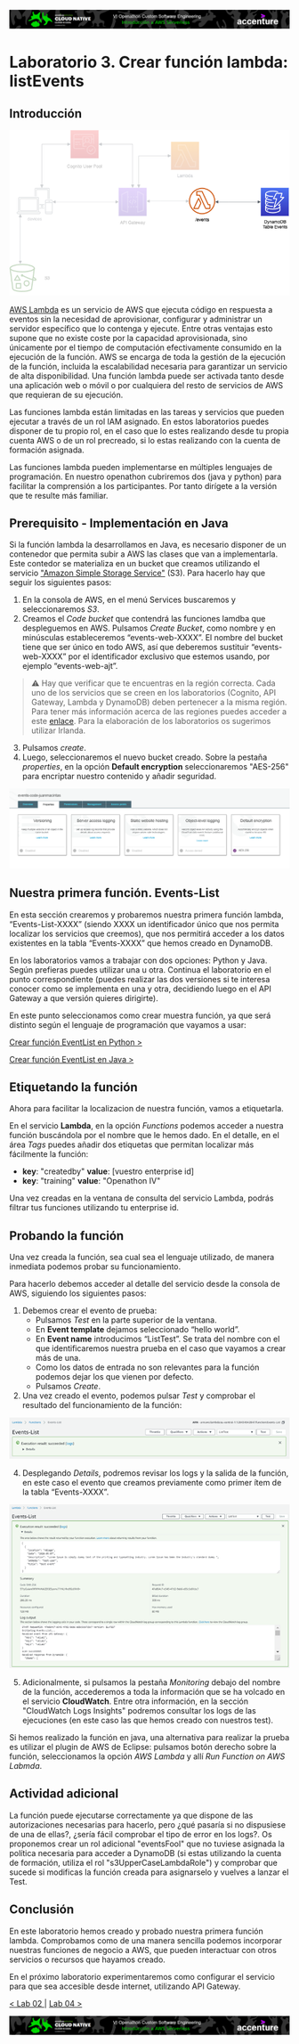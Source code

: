 <p align="center">
    <img src="../resources/header.png">
</p>

# Laboratorio 3. Crear función lambda: listEvents

## Introducción

<p align="center">
    <img src="resources/lambda.png"/>
</p>

[AWS Lambda](https://docs.aws.amazon.com/es_es/lambda/?id=docs_gateway) es un servicio de AWS que ejecuta código en respuesta a eventos sin la necesidad de aprovisionar, configurar y administrar un servidor específico que lo contenga y ejecute. Entre otras ventajas esto supone que no existe coste por la capacidad aprovisionada, sino únicamente por el tiempo de computación efectivamente consumido en la ejecución de la función. AWS se encarga de toda la gestión de la ejecución de la función, incluida la escalabilidad necesaria para garantizar un servicio de alta disponibilidad. Una función lambda puede ser activada tanto desde una aplicación web o móvil o por cualquiera del resto de servicios de AWS que requieran de su ejecución.

Las funciones lambda están limitadas en las tareas y servicios que pueden ejecutar a través de un rol IAM asignado. En estos laboratorios puedes disponer de tu propio rol, en el caso que lo estes realizando desde tu propia cuenta AWS o de un rol precreado, si lo estas realizando con la cuenta de formación asignada.

Las funciones lambda pueden implementarse en múltiples lenguajes de programación. En nuestro openathon cubriremos dos (java y python) para facilitar la comprensión a los participantes. Por tanto dirígete a la versión que te resulte más familiar.


## Prerequisito - Implementación en Java

Si la función lambda la desarrollamos en Java, es necesario disponer de un contenedor que permita subir a AWS las clases que van a implementarla. Este contedor se materializa en un bucket que creamos utilizando el servicio ["Amazon Simple Storage Service"](https://docs.aws.amazon.com/s3/index.html) (S3). Para hacerlo hay que seguir los siguientes pasos:

1.	En la consola de AWS, en el menú Services buscaremos y seleccionaremos *S3*.
2.	Creamos el *Code bucket* que contendrá las funciones lamdba que despleguemos en AWS. Pulsamos *Create Bucket*, como nombre y en minúsculas estableceremos “events-web-XXXX”. El nombre del bucket tiene que ser único en todo AWS, así que deberemos sustituir “events-web-XXXX” por el identificador exclusivo que estemos usando, por ejemplo “events-web-ajt”.

> :warning: Hay que verificar que te encuentras en la región correcta. Cada uno de los servicios que se creen en los laboratorios (Cognito, API Gateway, Lambda y DynamoDB) deben pertenecer a la misma región. Para tener más información acerca de las regiones puedes acceder a este [enlace](https://docs.aws.amazon.com/es_es/AWSEC2/latest/UserGuide/using-regions-availability-zones.html). Para la elaboración de los laboratorios os sugerimos utilizar Irlanda.

3.	Pulsamos *create*.
4.  Luego, seleccionaremos el nuevo bucket creado. Sobre la pestaña *properties*, en la opción **Default encryption** seleccionaremos "AES-256" para encriptar nuestro contenido y añadir seguridad.
<p align="center">
    <img src="resources/Picture6.png"/>
</p>


## Nuestra primera función. Events-List


En esta sección crearemos y probaremos nuestra primera función lambda, “Events-List-XXXX” (siendo XXXX un identificador único que nos permita localizar los servicios que creemos), que nos permitirá acceder a los datos existentes en la tabla “Events-XXXX” que hemos creado en DynamoDB.

En los laboratorios vamos a trabajar con dos opciones: Python y Java. Según prefieras puedes utilizar una u otra. Continua el laboratorio en el punto correspondiente (puedes realizar las dos versiones si te interesa conocer como se implementa en una y otra, decidiendo luego en el API Gateway a que versión quieres dirigirte).

En este punto seleccionamos como crear muestra función, ya que será distinto según el lenguaje de programación que vayamos a usar:

[ Crear función EventList en Python >](../lambda-functions-python/EventsList)  



[ Crear función EventList en Java >](../lambda-functions-java/EventsList)  

## Etiquetando la función

Ahora para facilitar la localizacion de nuestra función, vamos a etiquetarla.

En el servicio **Lambda**, en la opción *Functions* podemos acceder a nuestra función buscándola por el nombre que le hemos dado. En el detalle, en el área *Tags* puedes añadir dos etiquetas que permitan localizar más fácilmente la función:
   * **key**: "createdby"   **value**: [vuestro enterprise id]
   * **key**: "training"    **value**: "Openathon IV"

Una vez creadas en la ventana de consulta del servicio Lambda, podrás filtrar tus funciones utilizando tu enterprise id.
	
## Probando la función

Una vez creada la función, sea cual sea el lenguaje utilizado, de manera inmediata podemos probar su funcionamiento. 

Para hacerlo debemos acceder al detalle del servicio desde la consola de AWS, siguiendo los siguientes pasos:

1. Debemos crear el evento de prueba:
      * Pulsamos *Test* en la parte superior de la ventana.
      * En **Event template** dejamos seleccionado “hello world”.
      * En **Event name** introducimos “ListTest”. Se trata del nombre con el que identificaremos nuestra prueba en el caso que vayamos a crear más de una.
      * Como los datos de entrada no son relevantes para la función podemos dejar los que vienen por defecto.
      * Pulsamos *Create*.
2. Una vez creado el evento, podemos pulsar *Test* y comprobar el resultado del funcionamiento de la función:

<p align="center">
    <img src="resources/Picture1.png">
</p>
 
4. Desplegando *Details*, podremos revisar los logs y la salida de la función, en este caso el evento que creamos previamente como primer ítem de la tabla “Events-XXXX”.
    
<p align="center">
    <img src="resources/Picture2.png">
</p>

5. Adicionalmente, si pulsamos la pestaña *Monitoring* debajo del nombre de la función, accederemos a toda la información que se ha volcado en el servicio **CloudWatch**. Entre otra información, en la sección "CloudWatch Logs Insights" podremos consultar los logs de las ejecuciones (en este caso las que hemos creado con nuestros test).

Si hemos realizado la función en java, una alternativa para realizar la prueba es utilizar el plugin de AWS de Eclipse: pulsamos botón derecho sobre la función, seleccionamos la opción *AWS Lambda* y allí *Run Function on AWS Labmda*.

## Actividad adicional

La función puede ejecutarse correctamente ya que dispone de las autorizaciones necesarias para hacerlo, pero ¿qué pasaría si no dispusiese de una de ellas?, ¿sería fácil comprobar el tipo de error en los logs?. Os proponemos crear un rol adicional "eventsFool" que no tuviese asignada la política necesaria para acceder a DynamoDB (si estas utilizando la cuenta de formación, utiliza el rol "s3UpperCaseLambdaRole") y comprobar que sucede si modificas la función creada para asignarselo y vuelves a lanzar el Test. 

## Conclusión

En este laboratorio hemos creado y probado nuestra primera función lambda. Comprobamos como de una manera sencilla podemos incorporar nuestras funciones de negocio a AWS, que pueden interactuar con otros servicios o recursos que hayamos creado. 

En el próximo laboratorio experimentaremos como configurar el servicio para que sea accesible desde internet, utilizando API Gateway.

[< Lab 02 ](../lab-02)  | [Lab 04 >](../lab-04)

<p align="center">
    <img src="../resources/header.png">
</p>
